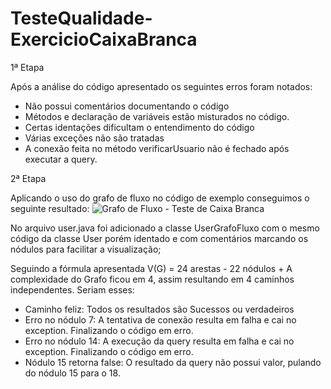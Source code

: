 # TesteQualidade-ExercicioCaixaBranca

1ª Etapa

Após a análise do código apresentado os seguintes erros foram notados:
- Não possui comentários documentando o código
- Métodos e declaração de variáveis estão misturados no código.
- Certas identações dificultam o entendimento do código
- Várias exceções não são tratadas
- A conexão feita no método verificarUsuario não é fechado após executar a query.


2ª Etapa

Aplicando o uso do grafo de fluxo no código de exemplo conseguimos o seguinte resultado:
![Grafo de Fluxo - Teste de Caixa Branca](https://github.com/EduardoHS-ZWrld/TesteQualidade-ExercicioCaixaBranca/assets/69911011/c1d339d3-1085-46c1-b789-0960ad70141a)

No arquivo user.java foi adicionado a classe UserGrafoFluxo com o mesmo código da classe User porém identado e com comentários marcando os nódulos para facilitar a visualização;

Seguindo a fórmula apresentada
  V(G) = 24 arestas - 22 nódulos + 
A complexidade do Grafo ficou em 4, assim resultando em 4 caminhos independentes. Seriam esses:
 - Caminho feliz: Todos os resultados são Sucessos ou verdadeiros
 - Erro no nódulo 7: A tentativa de conexão resulta em falha e cai no exception. Finalizando o código em erro.
 - Erro no nódulo 14: A execução da query resulta em falha e cai no exception. Finalizando o código em erro.
 - Nódulo 15 retorna false: O resultado da query não possui valor, pulando do nódulo 15 para o 18.
